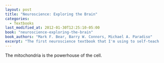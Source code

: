 ```yaml
---
layout: post
title: "Neuroscience: Exploring the Brain"
categories:
  - Textbooks
last_modified_at: 2012-01-30T12:25:10-05:00
book: "neuroscience-exploring-the-brain"
book_authors: "Mark F. Bear, Barry W. Connors, Michael A. Paradiso"
excerpt: "The first neuroscience textbook that I'm using to self-teach myself neuroscience."
---
```


The mitochondria is the powerhouse of the cell.

